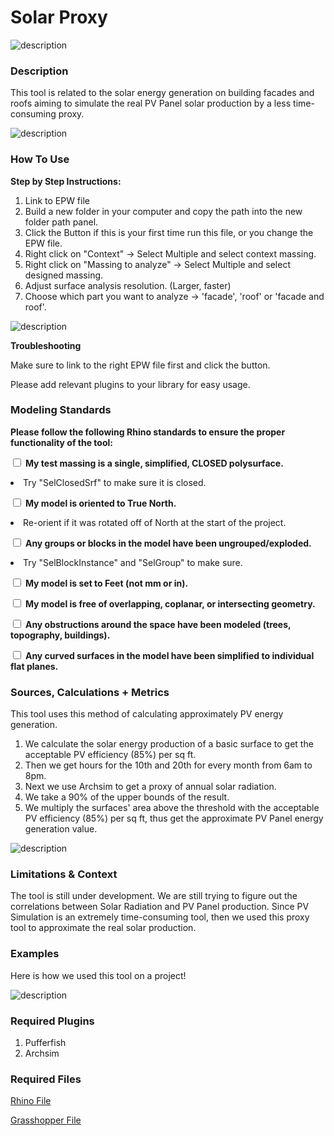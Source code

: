 # Solar Proxy
<!--add your title on the first line above-->

<!--add your summary image here, try to make it explanatory of what the tool does, not just what the output looks like. For example, exposure a part of the analysis geometry. An animated GIF can also be used to explain how the tool is working-->

![description](https://github.com/l-cl3424/XIM-GSAPP-Fa20/blob/main/Solar%20Proxy/tool-1.jpg)

<!-- ![description of image](/XIM-GSAPP-Fa20/images/tool_example_2.jpg) -->

### Description

<!--add your description below-->

This tool is related to the solar energy generation on building facades and roofs aiming to simulate the real PV Panel solar production by a less time-consuming proxy.

![description](https://github.com/l-cl3424/XIM-GSAPP-Fa20/blob/main/Solar%20Proxy/tool-4.JPG)

### How To Use

<b>Step by Step Instructions:</b>

1. Link to EPW file
2. Build a new folder in your computer and copy the path into the new folder path panel.
3. Click the Button if this is your first time run this file, or you change the EPW file.
4. Right click on "Context" -> Select Multiple and select context massing.
5. Right click on "Massing to analyze" -> Select Multiple and select designed massing.
6. Adjust surface analysis resolution. (Larger, faster)
7. Choose which part you want to analyze -> 'facade', 'roof' or 'facade and roof'.

![description](https://github.com/l-cl3424/XIM-GSAPP-Fa20/blob/main/Solar%20Proxy/tool-2.jpg)

<!-- ![description of image](/XIM-GSAPP-Fa20/images/grasshopper_tree.JPG) -->

<b> Troubleshooting </b>

Make sure to link to the right EPW file first and click the button.

Please add relevant plugins to your library for easy usage.

<!--add a list your downloadable links below with "link " appended to the beginning. You should have sample rhino + grasshopper files and a legend-->

<!-- ![description of image](/XIM-GSAPP-Fa20/images/tool_example_4_.jpg) -->

### Modeling Standards
<!--Revise for specific modeling requirements for you analysis to run properly. If useful, add an image of properly vs improperly model geometry-->
<b>Please follow the following Rhino standards to ensure the proper functionality of the tool:</b>


<input type="checkbox"> <b>My test massing is a single, simplified, CLOSED polysurface.</b>

  <li>Try "SelClosedSrf" to make sure it is closed.</li>

<input type="checkbox"> <b>My model is oriented to True North.</b>

  <li>Re-orient if it was rotated off of North at the start of the project.</li>

<input type="checkbox"> <b>Any groups or blocks in the model have been ungrouped/exploded.</b>

  <li>Try "SelBlockInstance" and "SelGroup" to make sure.</li>

<input type="checkbox"> <b>My model is set to Feet (not mm or in).</b> <br>

<input type="checkbox"> <b>My model is free of overlapping, coplanar, or intersecting geometry.</b><br>

<input type="checkbox"> <b>Any obstructions around the space have been modeled (trees, topography, buildings).</b><br>

<input type="checkbox"> <b>Any curved surfaces in the model have been simplified to individual flat planes.</b><br>

### Sources, Calculations + Metrics
<!--add text and/or images for any sources for you metrics, calculations & equations, assumptions and specific metric output-->
This tool uses this method of calculating approximately PV energy generation.
1. We calculate the solar energy production of a basic surface to get the acceptable PV efficiency (85%) per sq ft.
2. Then we get hours for the 10th and 20th for every month from 6am to 8pm.
3. Next we use Archsim to get a proxy of annual solar radiation.
4. We take a 90% of the upper bounds of the result.
5. We multiply the surfaces' area above the threshold with the acceptable PV efficiency (85%) per sq ft, thus get the approximate PV Panel energy generation value.

![description](https://github.com/l-cl3424/XIM-GSAPP-Fa20/blob/main/Solar%20Proxy/regression.png)

### Limitations & Context
<!--add text and/or images that expose potential for bias by stating limitations (ie what does this tool not do,) and the context in which it was created.-->

The tool is still under development. We are still trying to figure out the correlations between Solar Radiation and PV Panel production. Since PV Simulation is an extremely time-consuming tool, then we used this proxy tool to approximate the real solar production.

### Examples
<!--add images and text to describe a use case below-->
Here is how we used this tool on a project!

![description](https://github.com/l-cl3424/XIM-GSAPP-Fa20/blob/main/Solar%20Proxy/tool-5.JPG)


### Required Plugins

1. Pufferfish
2. Archsim

### Required Files

[Rhino File](https://github.com/l-cl3424/XIM-GSAPP-Fa20/blob/main/Solar%20Proxy/solarProxy.3dm)

[Grasshopper File](https://github.com/l-cl3424/XIM-GSAPP-Fa20/blob/main/Solar%20Proxy/solarProxy.gh)
